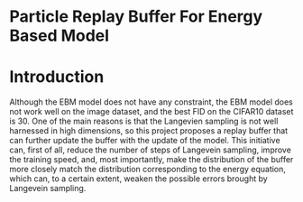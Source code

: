 Particle Replay Buffer For Energy Based Model
=======
# Introduction 
Although the EBM model does not have any constraint, the EBM model does not work well on the image dataset, and the best FID on the CIFAR10 dataset is 30. One of the main reasons is that the Langevien sampling is not well harnessed in high dimensions, so this project proposes a replay buffer that can further update the buffer with the update of the model. This initiative can, first of all, reduce the number of steps of Langevein sampling, improve the training speed, and, most importantly, make the distribution of the buffer more closely match the distribution corresponding to the energy equation, which can, to a certain extent, weaken the possible errors brought by Langevein sampling.

